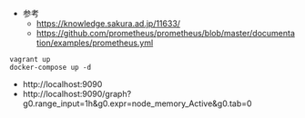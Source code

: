 - 参考
  - https://knowledge.sakura.ad.jp/11633/
  - https://github.com/prometheus/prometheus/blob/master/documentation/examples/prometheus.yml

```
vagrant up
docker-compose up -d
```

- http://localhost:9090
- http://localhost:9090/graph?g0.range_input=1h&g0.expr=node_memory_Active&g0.tab=0
